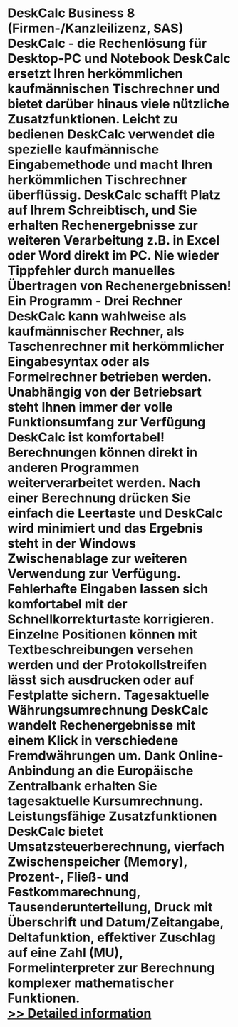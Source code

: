 # DeskCalc Business 8 (Firmen-/Kanzleilizenz, SAS)<br />DeskCalc - die Rechenlösung für Desktop-PC und Notebook DeskCalc ersetzt Ihren herkömmlichen kaufmännischen Tischrechner und bietet darüber hinaus viele nützliche Zusatzfunktionen. Leicht zu bedienen DeskCalc verwendet die spezielle kaufmännische Eingabemethode und macht Ihren herkömmlichen Tischrechner überflüssig. DeskCalc schafft Platz auf Ihrem Schreibtisch, und Sie erhalten Rechenergebnisse zur weiteren Verarbeitung z.B. in Excel oder Word direkt im PC. Nie wieder Tippfehler durch manuelles Übertragen von Rechenergebnissen! Ein Programm - Drei Rechner DeskCalc kann wahlweise als kaufmännischer Rechner, als Taschenrechner mit herkömmlicher Eingabesyntax oder als Formelrechner betrieben werden. Unabhängig von der Betriebsart steht Ihnen immer der volle Funktionsumfang zur Verfügung DeskCalc ist komfortabel! Berechnungen können direkt in anderen Programmen weiterverarbeitet werden. Nach einer Berechnung drücken Sie einfach die Leertaste und DeskCalc wird minimiert und das Ergebnis steht in der Windows Zwischenablage zur weiteren Verwendung zur Verfügung. Fehlerhafte Eingaben lassen sich komfortabel mit der Schnellkorrekturtaste korrigieren. Einzelne Positionen können mit Textbeschreibungen versehen werden und der Protokollstreifen lässt sich ausdrucken oder auf Festplatte sichern. Tagesaktuelle Währungsumrechnung DeskCalc wandelt Rechenergebnisse mit einem Klick in verschiedene Fremdwährungen um. Dank Online-Anbindung an die Europäische Zentralbank erhalten Sie tagesaktuelle Kursumrechnung. Leistungsfähige Zusatzfunktionen DeskCalc bietet Umsatzsteuerberechnung, vierfach Zwischenspeicher (Memory), Prozent-, Fließ- und Festkommarechnung, Tausenderunterteilung, Druck mit Überschrift und Datum/Zeitangabe, Deltafunktion, effektiver Zuschlag auf eine Zahl (MU), Formelinterpreter zur Berechnung komplexer mathematischer Funktionen.<br />[>> Detailed information](https://secure.shareit.com/shareit/product.html?productid=300727700&affiliateid=200057808)